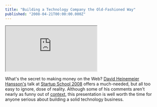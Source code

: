 ```yaml
---
title: "Building a Technology Company the Old-Fashioned Way"
published: "2008-04-21T00:00:00.000Z"
---
```


<div class="videowrapper">
  <iframe src="https://www.youtube.com/embed/0CDXJ6bMkMY" allowfullscreen></iframe>
</div>

What's the secret to making money on the Web? [David Heinemeier Hansson's](http://www.loudthinking.com/) talk at [Startup School 2008](/articles/2008/03/19/startup-school-2008-at-stanford) offers a much-needed, but all too easy to ignore, dose of reality. Although some of his comments aren't nearly as funny out of [context](http://www.justin.tv/hackertv/episodes?order=most_recent), this presentation is well worth the time for anyone serious about building a solid technology business.